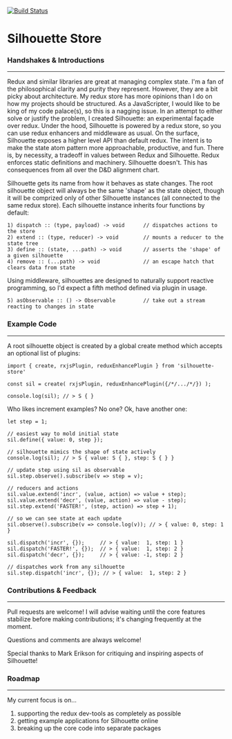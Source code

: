 [![Build Status](https://travis-ci.org/DuncanWalter/silhouette.svg?branch=master)](https://travis-ci.org/DuncanWalter/silhouette)


# **Silhouette Store**

### **Handshakes & Introductions**
-----------------------

Redux and similar libraries are great at managing complex state. I'm a fan of the philosophical clarity and purity they represent. However, they are a bit picky about architecture. My redux store has more opinions than I do on how my projects should be structured. As a JavaScripter, I would like to be king of my code palace(s), so this is a nagging issue. In an attempt to either solve or justify the problem, I created Silhouette: an experimental façade over redux. Under the hood, Silhouette is powered by a redux store, so you can use redux enhancers and middleware as usual. On the surface, Silhouette exposes a higher level API than default redux. The intent is to make the state atom pattern more approachable, productive, and fun. There is, by necessity, a tradeoff in values between Redux and Silhouette. Redux enforces static definitions and machinery. Silhouette doesn't. This has consequences from all over the D&D alignment chart.

Silhouette gets its name from how it behaves as state changes. The root silhouette object will always be the same 'shape' as the state object, though it will be comprized only of other Silhouette instances (all connected to the same redux store). Each silhouette instance inherits four functions by default:

```
1) dispatch :: (type, payload) -> void      // dispatches actions to the store
2) extend :: (type, reducer) -> void        // mounts a reducer to the state tree
3) define :: (state, ...path) -> void       // asserts the 'shape' of a given silhouette
4) remove :: (...path) -> void              // an escape hatch that clears data from state
```

Using middleware, silhouettes are designed to naturally support reactive programming, so I'd expect a fifth method defined via plugin in usage.

```
5) asObservable :: () -> Observable         // take out a stream reacting to changes in state
```

### **Example Code**
--------------------

A root silhouette object is created by a global create method which accepts an optional list of plugins:

``` es6
import { create, rxjsPlugin, reduxEnhancePlugin } from 'silhouette-store'

const sil = create( rxjsPlugin, reduxEnhancePlugin({/*/.../*/}) );

console.log(sil); // > S { }
```

Who likes increment examples? No one? Ok, have another one:

``` es6
let step = 1;

// easiest way to mold initial state
sil.define({ value: 0, step });

// silhouette mimics the shape of state actively
console.log(sil); // > S { value: S { }, step: S { } }

// update step using sil as observable
sil.step.observe().subscribe(v => step = v);

// reducers and actions
sil.value.extend('incr', (value, action) => value + step);
sil.value.extend('decr', (value, action) => value - step);
sil.step.extend('FASTER!', (step, action) => step + 1);

// so we can see state at each update
sil.observe().subscribe(v => console.log(v)); // > { value: 0, step: 1 }

sil.dispatch('incr', {});     // > { value:  1, step: 1 }
sil.dispatch('FASTER!', {});  // > { value:  1, step: 2 }
sil.dispatch('decr', {});     // > { value: -1, step: 2 }

// dispatches work from any silhouette
sil.step.dispatch('incr', {}); // > { value:  1, step: 2 }
```



### **Contributions & Feedback**
----------------------------------

Pull requests are welcome! I will advise waiting until the core features stabilize before making contributions; it's changing frequently at the moment.

Questions and comments are always welcome!

Special thanks to Mark Erikson for critiquing and inspiring aspects of Silhouette!



### **Roadmap**
---------------

My current focus is on... 
1. supporting the redux dev-tools as completely as possible
2. getting example applications for Silhouette online
3. breaking up the core code into separate packages